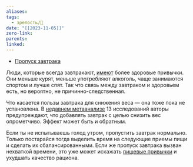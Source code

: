 ```yaml
---
aliases: 
tags:
  - зрелость/🌱
date: "[[2023-11-05]]"
zero-link: 
parents: 
linked:
---
```

- [Пропуск завтрака](Пропускать%20прием%20пищи.md#^4e2e85)

Люди, которые всегда завтракают, [имеют](https://www.ncbi.nlm.nih.gov/pmc/articles/PMC7832891/) более здоровые привычки. Они меньше курят, меньше употребляют алкоголь, чаще занимаются спортом и лучше спят. Так что связь между завтраком и здоровьем есть, но вероятно, не причинно-следственная.

Что касается пользы завтрака для снижения веса — она тоже пока не установлена. В [недавнем метаанализе](https://www.bmj.com/content/364/bmj.l42) 13 исследований авторы предупреждают, что добавлять завтрак с целью снизить вес опрометчиво. Эффект может быть и обратным.

Если ты не испытываешь голод утром, пропустить завтрак нормально. Только постарайся тогда выделить время на следующие приемы пищи и сделать их сбалансированными. Если же пропуск завтрака вызван нехваткой времени, это уже может искажать [пищевые привычки](Пищевое%20поведение.md) и ухудшать качество рациона.